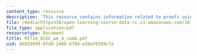 ```yaml
---
content_type: resource
description: 'This resource contains information related to proofs using vectors. '
file: /media/https%3A/open-learning-course-data-rc.s3.amazonaws.com/18-02sc-multivariable-calculus-fall-2010/8b8209990fd0248b6769e30af8589c7a_MIT18_02SC_we_4_comb.pdf
file_type: application/pdf
resourcetype: Document
title: MIT18_02SC_we_4_comb.pdf
uid: 8b820999-0fd0-248b-6769-e30af8589c7a
---
```

